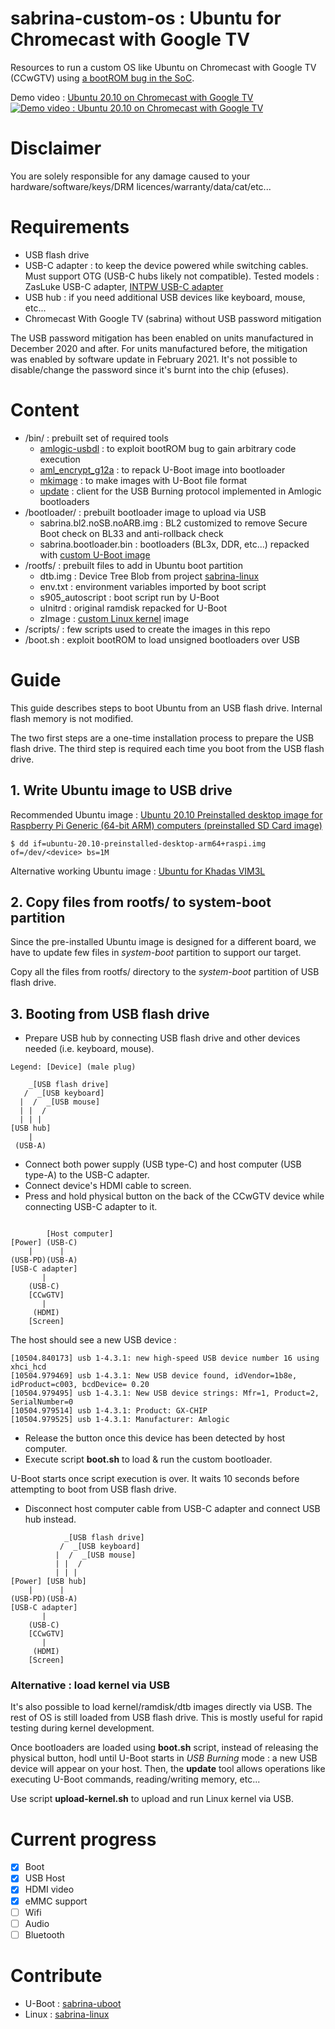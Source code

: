 # sabrina-custom-os : Ubuntu for Chromecast with Google TV

Resources to run a custom OS like Ubuntu on Chromecast with Google TV (CCwGTV) using [a bootROM bug in the SoC](https://fredericb.info/2021/02/amlogic-usbdl-unsigned-code-loader-for-amlogic-bootrom.html).

Demo video : [Ubuntu 20.10 on Chromecast with Google TV](https://youtu.be/pBg6oJn8aZM)
[![Demo video : Ubuntu 20.10 on Chromecast with Google TV](https://img.youtube.com/vi/pBg6oJn8aZM/maxresdefault.jpg)](https://youtu.be/pBg6oJn8aZM)

# Disclaimer
You are solely responsible for any damage caused to your hardware/software/keys/DRM licences/warranty/data/cat/etc...

# Requirements

- USB flash drive
- USB-C adapter : to keep the device powered while switching cables. Must support OTG (USB-C hubs likely not compatible). Tested models : ZasLuke USB-C adapter, [INTPW USB-C adapter](https://intpw.com/collections/hub/products/intpw-usb-c-to-hdmi-adapter-for-nintendo-switch)
- USB hub : if you need additional USB devices like keyboard, mouse, etc...
- Chromecast With Google TV (sabrina) without USB password mitigation

The USB password mitigation has been enabled on units manufactured in December 2020 and after. For units manufactured before, the mitigation was enabled by software update in February 2021.
It's not possible to disable/change the password since it's burnt into the chip (efuses).

# Content
- /bin/ : prebuilt set of required tools
  - [amlogic-usbdl](https://github.com/frederic/amlogic-usbdl) : to exploit bootROM bug to gain arbitrary code execution
  - [aml_encrypt_g12a](https://github.com/khadas/u-boot/blob/khadas-vims-pie/fip/g12a/aml_encrypt_g12a) : to repack U-Boot image into bootloader
  - [mkimage](https://github.com/khadas/u-boot/blob/khadas-vims-pie/tools/mkimage.c) : to make images with U-Boot file format
  - [update](https://github.com/khadas/utils/blob/master/aml-flash-tool/tools/linux-x86/update) : client for the USB Burning protocol implemented in Amlogic bootloaders
- /bootloader/ : prebuilt bootloader image to upload via USB
  - sabrina.bl2.noSB.noARB.img : BL2 customized to remove Secure Boot check on BL33 and anti-rollback check
  - sabrina.bootloader.bin : bootloaders (BL3x, DDR, etc...) repacked with [custom U-Boot image](https://github.com/frederic/sabrina-uboot)
- /rootfs/ : prebuilt files to add in Ubuntu boot partition
  - dtb.img : Device Tree Blob from project [sabrina-linux](https://github.com/frederic/sabrina-linux)
  - env.txt : environment variables imported by boot script
  - s905_autoscript : boot script run by U-Boot
  - uInitrd : original ramdisk repacked for U-Boot
  - zImage : [custom Linux kernel](https://github.com/frederic/sabrina-linux) image
- /scripts/ : few scripts used to create the images in this repo
- /boot.sh : exploit bootROM to load unsigned bootloaders over USB

# Guide
This guide describes steps to boot Ubuntu from an USB flash drive. Internal flash memory is not modified.

The two first steps are a one-time installation process to prepare the USB flash drive. The third step is required each time you boot from the USB flash drive.

## 1. Write Ubuntu image to USB drive
Recommended Ubuntu image : [Ubuntu 20.10 Preinstalled desktop image for Raspberry Pi Generic (64-bit ARM) computers (preinstalled SD Card image)](https://cdimage.ubuntu.com/releases/20.10/release/ubuntu-20.10-preinstalled-desktop-arm64+raspi.img.xz)

```shell
$ dd if=ubuntu-20.10-preinstalled-desktop-arm64+raspi.img of=/dev/<device> bs=1M
```
Alternative working Ubuntu image : [Ubuntu for Khadas VIM3L](https://dl.khadas.com/Firmware/VIM3L/Ubuntu/SD_USB/VIM3L_Ubuntu-gnome-focal_Linux-4.9_arm64_SD-USB_V0.9-20200530.7z)

## 2. Copy files from rootfs/ to system-boot partition
Since the pre-installed Ubuntu image is designed for a different board, we have to update few files in *system-boot* partition to support our target.

Copy all the files from rootfs/ directory to the *system-boot* partition of USB flash drive.

## 3. Booting from USB flash drive
- Prepare USB hub by connecting USB flash drive and other devices needed (i.e. keyboard, mouse).
```
Legend: [Device] (male plug)

    _[USB flash drive]
   /  _[USB keyboard]
  |  /  _[USB mouse] 
  | |  / 
  | | |
[USB hub]
    |
 (USB-A)
```
- Connect both power supply (USB type-C) and host computer (USB type-A) to the USB-C adapter.
- Connect device's HDMI cable to screen.
- Press and hold physical button on the back of the CCwGTV device while connecting USB-C adapter to it.
```
      
        [Host computer]
[Power] (USB-C)
    |      |
(USB-PD)(USB-A)
[USB-C adapter]
       |
    (USB-C)
    [CCwGTV]
       |
     (HDMI)
    [Screen]
```
The host should see a new USB device :
```text
[10504.840173] usb 1-4.3.1: new high-speed USB device number 16 using xhci_hcd
[10504.979469] usb 1-4.3.1: New USB device found, idVendor=1b8e, idProduct=c003, bcdDevice= 0.20
[10504.979495] usb 1-4.3.1: New USB device strings: Mfr=1, Product=2, SerialNumber=0
[10504.979514] usb 1-4.3.1: Product: GX-CHIP
[10504.979525] usb 1-4.3.1: Manufacturer: Amlogic
```
- Release the button once this device has been detected by host computer.
- Execute script **boot&#46;sh** to load & run the custom bootloader.

U-Boot starts once script execution is over. It waits 10 seconds before attempting to boot from USB flash drive.
- Disconnect host computer cable from USB-C adapter and connect USB hub instead.
```
            _[USB flash drive]
           /  _[USB keyboard]
          |  /  _[USB mouse] 
          | |  / 
          | | |
[Power] [USB hub]
    |      |
(USB-PD)(USB-A)
[USB-C adapter]
       |
    (USB-C)
    [CCwGTV]
       |
     (HDMI)
    [Screen]
```

### Alternative : load kernel via USB
It's also possible to load kernel/ramdisk/dtb images directly via USB. The rest of OS is still loaded from USB flash drive.
This is mostly useful for rapid testing during kernel development.

Once bootloaders are loaded using **boot&#46;sh** script, instead of releasing the physical button, hodl until U-Boot starts in *USB Burning* mode : a new USB device will appear on your host. Then, the **update** tool allows operations like executing U-Boot commands, reading/writing memory, etc...

Use script **upload-kernel&#46;sh** to upload and run Linux kernel via USB.

# Current progress
- [x] Boot
- [x] USB Host
- [x] HDMI video
- [x] eMMC support
- [ ] Wifi
- [ ] Audio
- [ ] Bluetooth

# Contribute
- U-Boot : [sabrina-uboot](https://github.com/frederic/sabrina-uboot)
- Linux : [sabrina-linux](https://github.com/frederic/sabrina-linux)